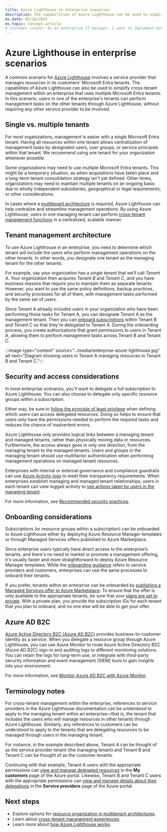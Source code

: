 ```yaml
---
title: Azure Lighthouse in enterprise scenarios
description: The capabilities of Azure Lighthouse can be used to simplify cross-tenant management within an enterprise which uses multiple Microsoft Entra tenants.
ms.date: 03/28/2025
ms.topic: concept-article
# Customer intent: As an enterprise IT manager, I want to implement Azure Lighthouse for cross-tenant management, so that I can efficiently manage resources across multiple Microsoft Entra tenants while ensuring security and compliance.
---
```


# Azure Lighthouse in enterprise scenarios

A common scenario for [Azure Lighthouse](../overview.md) involves a service provider that manages resources in its customers' Microsoft Entra tenants. The capabilities of Azure Lighthouse can also be used to simplify cross-tenant management within an enterprise that uses multiple Microsoft Entra tenants. In this scenario, users in one of the enterprise's tenants can perform management tasks on the other tenants through Azure Lighthouse, without requiring any other service provider to be involved.

## Single vs. multiple tenants

For most organizations, management is easier with a single Microsoft Entra tenant. Having all resources within one tenant allows centralization of management tasks by designated users, user groups, or service principals within that tenant. We recommend using one tenant for your organization whenever possible.

Some organizations may need to use multiple Microsoft Entra tenants. This might be a temporary situation, as when acquisitions have taken place and a long-term tenant consolidation strategy isn't yet defined. Other times, organizations may need to maintain multiple tenants on an ongoing basis due to wholly independent subsidiaries, geographical or legal requirements, or other considerations.

In cases where a [multitenant architecture](/azure/architecture/guide/multitenant/overview) is required, Azure Lighthouse can help centralize and streamline management operations. By using Azure Lighthouse, users in one managing tenant can perform [cross-tenant management functions](cross-tenant-management-experience.md) in a centralized, scalable manner.

## Tenant management architecture

To use Azure Lighthouse in an enterprise, you need to determine which tenant will include the users who perform management operations on the other tenants. In other words, you designate one tenant as the managing tenant for the other tenants.

For example, say your organization has a single tenant that we’ll call *Tenant A*. Your organization then acquires *Tenant B* and *Tenant C*, and you have business reasons that require you to maintain them as separate tenants. However, you want to use the same policy definitions, backup practices, and security processes for all of them, with management tasks performed by the same set of users.

Since Tenant A already includes users in your organization who have been performing those tasks for Tenant A, you can designate Tenant A as the management tenant. Then you can [onboard subscriptions](../how-to/onboard-customer.md) within Tenant B and Tenant C so that they're delegated to Tenant A. During the onboarding process, you create authorizations that grant permissions to users in Tenant A, allowing them to perform management tasks across Tenant B and Tenant C.

:::image type="content" source="../media/enterprise-azure-lighthouse.jpg" alt-text="Diagram showing users in Tenant A managing resources in Tenant B and Tenant C.":::

## Security and access considerations

In most enterprise scenarios, you'll want to delegate a full subscription to Azure Lighthouse. You can also choose to delegate only specific resource groups within a subscription.

Either way, be sure to [follow the principle of least privilege](recommended-security-practices.md#assign-permissions-to-groups-using-the-principle-of-least-privilege) when defining which users can access delegated resources. Doing so helps to ensure that users only have the permissions needed to perform the required tasks and reduces the chance of inadvertent errors.

Azure Lighthouse only provides logical links between a managing tenant and managed tenants, rather than physically moving data or resources. Furthermore, the access always goes in only one direction, from the managing tenant to the managed tenants. Users and groups in the managing tenant should use multifactor authentication when performing management operations on managed tenant resources.

Enterprises with internal or external governance and compliance guardrails can use [Azure Activity logs](/azure/azure-monitor/essentials/activity-log) to meet their transparency requirements. When enterprises establish managing and managed tenant relationships, users in each tenant can view logged activity to [see actions taken by users in the managing tenant](../how-to/view-service-provider-activity.md).

For more information, see [Recommended security practices](recommended-security-practices.md).

## Onboarding considerations

Subscriptions (or resource groups within a subscription) can be onboarded to Azure Lighthouse either by deploying Azure Resource Manager templates or through Managed Services offers published to Azure Marketplace.

Since enterprise users typically have direct access to the enterprise’s tenants, and there's no need to market or promote a management offering, it's usually faster and more straightforward to deploy Azure Resource Manager templates. While the [onboarding guidance](../how-to/onboard-customer.md) refers to service providers and customers, enterprises can use the same processes to onboard their tenants.

If you prefer, tenants within an enterprise can be onboarded by [publishing a Managed Services offer to Azure Marketplace](../how-to/publish-managed-services-offers.md). To ensure that the offer is only available to the appropriate tenants, be sure that your [plans are set to private](/partner-center/marketplace-offers/create-managed-service-offer-plans#make-your-plan-private). With a private plan, you provide the subscription IDs for each tenant that you plan to onboard, and no one else will be able to get your offer.

## Azure AD B2C

[Azure Active Directory B2C (Azure AD B2C)](/azure/active-directory-b2c/overview) provides business-to-customer identity as a service. When you delegate a resource group through Azure Lighthouse, you can use Azure Monitor to route Azure Active Directory B2C (Azure AD B2C) sign-in and auditing logs to different monitoring solutions. You can retain the logs for long-term use, or integrate with third-party security information and event management (SIEM) tools to gain insights into your environment.

For more information, see [Monitor Azure AD B2C with Azure Monitor](/azure/active-directory-b2c/azure-monitor).

## Terminology notes

For cross-tenant management within the enterprise, references to service providers in the Azure Lighthouse documentation can be understood to apply to the managing tenant within an enterprise—that is, the tenant that includes the users who will manage resources in other tenants through Azure Lighthouse. Similarly, any references to customers can be understood to apply to the tenants that are delegating resources to be managed through users in the managing tenant.

For instance, in the example described above, Tenant A can be thought of as the service provider tenant (the managing tenant) and Tenant B and Tenant C can be thought of as the customer tenants.

Continuing with that example, Tenant A users with the appropriate permissions can [view and manage delegated resources](../how-to/view-manage-customers.md) in the **My customers** page of the Azure portal. Likewise, Tenant B and Tenant C users with the appropriate permissions can [view and manage details about their delegations](../how-to/view-manage-service-providers.md) in the **Service providers** page of the Azure portal.

## Next steps

- Explore options for [resource organization in multitenant architectures](/azure/architecture/guide/multitenant/approaches/resource-organization).
- Learn about [cross-tenant management experiences](cross-tenant-management-experience.md).
- Learn more about [how Azure Lighthouse works](architecture.md).
